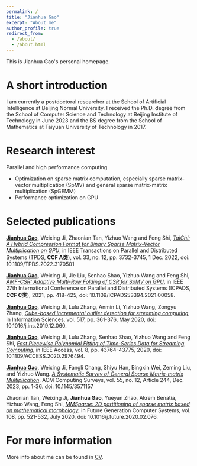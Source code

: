 ```yaml
---
permalink: /
title: "Jianhua Gao"
excerpt: "About me"
author_profile: true
redirect_from: 
  - /about/
  - /about.html
---
```


This is Jianhua Gao's personal homepage.

A short introduction
======
I am currently a postdoctoral researcher at the School of Artificial Intelligence at Beijing Normal University. I received the Ph.D. degree from the School of Computer Science and Technology at Beijing Institute of Technology in June 2023 and the BS degree from the School of Mathematics at Taiyuan University of Technology in 2017.

Research interest 
======
Parallel and high performance computing
* Optimization on sparse matrix computation, especially sparse matrix-vector multiplication (SpMV) and general sparse matrix-matrix multiplication (SpGEMM)
* Performance optimization on GPU

Selected publications
======
**<u>Jianhua Gao</u>**, Weixing Ji, Zhaonian Tan, Yizhuo Wang and Feng Shi, [*TaiChi: A Hybrid Compression Format for Binary Sparse Matrix-Vector Multiplication on GPU*](https://doi.org/10.1109/TPDS.2022.3170501), in IEEE Transactions on Parallel and Distributed Systems (TPDS, **CCF A类**), vol. 33, no. 12, pp. 3732-3745, 1 Dec. 2022, doi: 10.1109/TPDS.2022.3170501

**<u>Jianhua Gao</u>**, Weixing Ji, Jie Liu, Senhao Shao, Yizhuo Wang and Feng Shi, [*AMF-CSR: Adaptive Multi-Row Folding of CSR for SpMV on GPU*](https://doi.org/10.1109/ICPADS53394.2021.00058), in IEEE 27th International Conference on Parallel and Distributed Systems (ICPADS, **CCF C类**), 2021, pp. 418-425, doi: 10.1109/ICPADS53394.2021.00058.

**<u>Jianhua Gao</u>**, Weixing Ji, Lulu Zhang, Anmin Li, Yizhuo Wang, Zongyu Zhang, [*Cube-based incremental outlier detection for streaming computing*]( https://doi.org/10.1016/j.ins.2019.12.060), in Information Sciences, vol. 517, pp. 361-376, May 2020, doi: 10.1016/j.ins.2019.12.060.

**<u>Jianhua Gao</u>**, Weixing Ji, Lulu Zhang, Senhao Shao, Yizhuo Wang and Feng Shi, [*Fast Piecewise Polynomial Fitting of Time-Series Data for Streaming Computing*](https://doi.org/10.1109/ACCESS.2020.2976494), in IEEE Access, vol. 8, pp. 43764-43775, 2020, doi: 10.1109/ACCESS.2020.2976494.

**<u>Jianhua Gao</u>**, Weixing Ji, Fangli Chang, Shiyu Han, Bingxin Wei, Zeming Liu, and Yizhuo Wang. [*A Systematic Survey of General Sparse Matrix-matrix Multiplication*](https://doi.org/10.1145/3571157). ACM Computing Surveys, vol. 55, no. 12, Article 244, Dec. 2023, pp. 1-36. doi: 10.1145/3571157

Zhaonian Tan, Weixing Ji, **Jianhua Gao**, Yueyan Zhao, Akrem Benatia, Yizhuo Wang, Feng Shi, [*MMSparse: 2D partitioning of sparse matrix based on mathematical morphology*](https://doi.org/10.1016/j.future.2020.02.076), in Future Generation Computer Systems, vol. 108, pp. 521-532, July 2020, doi: 10.1016/j.future.2020.02.076.

<!-- Patents
====== -->

For more information
======
More info about me can be found in [CV](https://double-flower.github.io/cv/).
